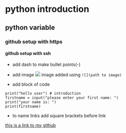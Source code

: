 # python introduction
## python variable
### github setup with https
#### github setup with ssh

- add dash to make bullet points(-)

- add image
![](.README_images/a8419429.png)
image added using ``![](path to image)``
- add block of code
```
print("hello user") # introduction
firstname = input("please enter your first name: ")
print("your name is: ")
print(firstname)
```


- to name links add square brackets before link

[this is a link to my github](https://github.com/maikszusevics)